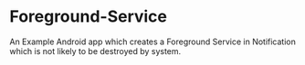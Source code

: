 # Foreground-Service
An Example Android app which creates a Foreground Service in Notification which is not likely to be destroyed by system.
